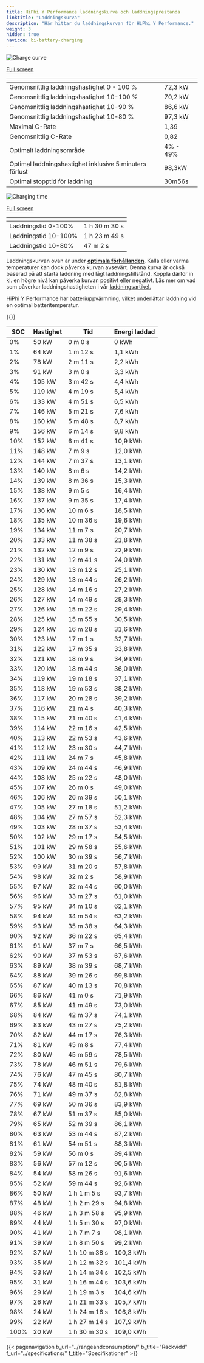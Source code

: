 ```yaml
---
title: HiPhi Y Performance laddningskurva och laddningsprestanda
linktitle: "Laddningskurva"
description: "Här hittar du laddningskurvan för HiPhi Y Performance."
weight: 3
hidden: true
navicon: bi-battery-charging
---
```

<!-- markdownlint-disable MD033 -->
<!-- markdownlint-disable MD010 -->
<img src="/images/models/hiphi/y/y_performance/chargingcurve.svg" alt="Charge curve" class="img-fluid">

[Full screen](/images/models/hiphi/y/y_performance/chargingcurve.svg)


<div class="table-responsive">
<table class="table table-striped border">
	<thead>
		<tr>
			<th>
			</th>
			<th>
			</th>
		</tr>
	</thead>
	<tbody>
		<tr>
			<td>
				Genomsnittlig laddningshastighet 0 - 100 %
			</td>
			<td>
				72,3 kW
			</td>
		</tr>
		<tr>
			<td>
				Genomsnittlig laddningshastighet 10-100 %
			</td>
			<td>
				70,2 kW
			</td>
		</tr>
		<tr>
			<td>
				Genomsnittlig laddningshastighet 10-90 %
			</td>
			<td>
				86,6 kW
			</td>
		</tr>
		<tr>
			<td>
				Genomsnittlig laddningshastighet 10-80 %
			</td>
			<td>
				97,3 kW
			</td>
		</tr>
		<tr>
			<td>
				Maximal C-Rate
			</td>
			<td>
				1,39
			</td>
		</tr>
		<tr>
			<td>
				Genomsnittlig C-Rate
			</td>
			<td>
				0,82
			</td>
		</tr>
		<tr>
			<td>
				Optimalt laddningsområde
			</td>
			<td>
				4% - 49%
			</td>
		</tr>
		<tr>
			<td>
				Optimal laddningshastighet inklusive 5 minuters förlust
			</td>
			<td>
				98,3kW
			</td>
		</tr>
		<tr>
			<td>
				Optimal stopptid för laddning
			</td>
			<td>
				30m56s
			</td>
		</tr>
	</tbody>
</table>
</div>
<img src="/images/models/hiphi/y/y_performance/chargingtime.svg" alt="Charging time" class="img-fluid">

[Full screen](/images/models/hiphi/y/y_performance/chargingtime.svg)
<div class="table-responsive">
<table class="table table-striped border">
	<thead>
		<tr>
			<th>
			</th>
			<th>
			</th>
		</tr>
	</thead>
	<tbody>
		<tr>
			<td>
				Laddningstid 0-100%
			</td>
			<td>
				1 h 30 m 30 s
			</td>
		</tr>
		<tr>
			<td>
				Laddningstid 10-100%
			</td>
			<td>
				1 h 23 m 49 s
			</td>
		</tr>
		<tr>
			<td>
				Laddningstid 10-80%
			</td>
			<td>
				 47 m 2 s
			</td>
		</tr>
	</tbody>
</table>
</div>


Laddningskurvan ovan är under **[optimala förhållanden](../../../../../technology/battery/charging/#temperatur)**. Kalla eller varma temperaturer kan dock påverka kurvan avsevärt. Denna kurva är också baserad på att starta laddning med lågt laddningstillstånd. Koppla därför in kl. en högre nivå kan påverka kurvan positivt eller negativt. Läs mer om vad som påverkar laddningshastigheten i vår [laddningsartikel.](../../../../../technology/battery/charging/)


HiPhi Y Performance har batteriuppvärmning, vilket underlättar laddning vid en optimal batteritemperatur.


{{<evkxdisplayaddarticle />}}
<div class="table-responsive">
<table class="table table-striped border">
	<thead>
		<tr>
			<th>
				SOC
			</th>
			<th>
				Hastighet
			</th>
			<th>
				Tid
			</th>
			<th>
				Energi laddad
			</th>
		</tr>
	</thead>
	<tbody>
		<tr>
			<td>
				0%
			</td>
			<td>
				50 kW
			</td>
			<td>
				 0 m 0 s
			</td>
			<td>
				0 kWh
			</td>
		</tr>
		<tr>
			<td>
				1%
			</td>
			<td>
				64 kW
			</td>
			<td>
				 1 m 12 s
			</td>
			<td>
				1,1 kWh
			</td>
		</tr>
		<tr>
			<td>
				2%
			</td>
			<td>
				78 kW
			</td>
			<td>
				 2 m 11 s
			</td>
			<td>
				2,2 kWh
			</td>
		</tr>
		<tr>
			<td>
				3%
			</td>
			<td>
				91 kW
			</td>
			<td>
				 3 m 0 s
			</td>
			<td>
				3,3 kWh
			</td>
		</tr>
		<tr>
			<td>
				4%
			</td>
			<td>
				105 kW
			</td>
			<td>
				 3 m 42 s
			</td>
			<td>
				4,4 kWh
			</td>
		</tr>
		<tr>
			<td>
				5%
			</td>
			<td>
				119 kW
			</td>
			<td>
				 4 m 19 s
			</td>
			<td>
				5,4 kWh
			</td>
		</tr>
		<tr>
			<td>
				6%
			</td>
			<td>
				133 kW
			</td>
			<td>
				 4 m 51 s
			</td>
			<td>
				6,5 kWh
			</td>
		</tr>
		<tr>
			<td>
				7%
			</td>
			<td>
				146 kW
			</td>
			<td>
				 5 m 21 s
			</td>
			<td>
				7,6 kWh
			</td>
		</tr>
		<tr>
			<td>
				8%
			</td>
			<td>
				160 kW
			</td>
			<td>
				 5 m 48 s
			</td>
			<td>
				8,7 kWh
			</td>
		</tr>
		<tr>
			<td>
				9%
			</td>
			<td>
				156 kW
			</td>
			<td>
				 6 m 14 s
			</td>
			<td>
				9,8 kWh
			</td>
		</tr>
		<tr>
			<td>
				10%
			</td>
			<td>
				152 kW
			</td>
			<td>
				 6 m 41 s
			</td>
			<td>
				10,9 kWh
			</td>
		</tr>
		<tr>
			<td>
				11%
			</td>
			<td>
				148 kW
			</td>
			<td>
				 7 m 9 s
			</td>
			<td>
				12,0 kWh
			</td>
		</tr>
		<tr>
			<td>
				12%
			</td>
			<td>
				144 kW
			</td>
			<td>
				 7 m 37 s
			</td>
			<td>
				13,1 kWh
			</td>
		</tr>
		<tr>
			<td>
				13%
			</td>
			<td>
				140 kW
			</td>
			<td>
				 8 m 6 s
			</td>
			<td>
				14,2 kWh
			</td>
		</tr>
		<tr>
			<td>
				14%
			</td>
			<td>
				139 kW
			</td>
			<td>
				 8 m 36 s
			</td>
			<td>
				15,3 kWh
			</td>
		</tr>
		<tr>
			<td>
				15%
			</td>
			<td>
				138 kW
			</td>
			<td>
				 9 m 5 s
			</td>
			<td>
				16,4 kWh
			</td>
		</tr>
		<tr>
			<td>
				16%
			</td>
			<td>
				137 kW
			</td>
			<td>
				 9 m 35 s
			</td>
			<td>
				17,4 kWh
			</td>
		</tr>
		<tr>
			<td>
				17%
			</td>
			<td>
				136 kW
			</td>
			<td>
				 10 m 6 s
			</td>
			<td>
				18,5 kWh
			</td>
		</tr>
		<tr>
			<td>
				18%
			</td>
			<td>
				135 kW
			</td>
			<td>
				 10 m 36 s
			</td>
			<td>
				19,6 kWh
			</td>
		</tr>
		<tr>
			<td>
				19%
			</td>
			<td>
				134 kW
			</td>
			<td>
				 11 m 7 s
			</td>
			<td>
				20,7 kWh
			</td>
		</tr>
		<tr>
			<td>
				20%
			</td>
			<td>
				133 kW
			</td>
			<td>
				 11 m 38 s
			</td>
			<td>
				21,8 kWh
			</td>
		</tr>
		<tr>
			<td>
				21%
			</td>
			<td>
				132 kW
			</td>
			<td>
				 12 m 9 s
			</td>
			<td>
				22,9 kWh
			</td>
		</tr>
		<tr>
			<td>
				22%
			</td>
			<td>
				131 kW
			</td>
			<td>
				 12 m 41 s
			</td>
			<td>
				24,0 kWh
			</td>
		</tr>
		<tr>
			<td>
				23%
			</td>
			<td>
				130 kW
			</td>
			<td>
				 13 m 12 s
			</td>
			<td>
				25,1 kWh
			</td>
		</tr>
		<tr>
			<td>
				24%
			</td>
			<td>
				129 kW
			</td>
			<td>
				 13 m 44 s
			</td>
			<td>
				26,2 kWh
			</td>
		</tr>
		<tr>
			<td>
				25%
			</td>
			<td>
				128 kW
			</td>
			<td>
				 14 m 16 s
			</td>
			<td>
				27,2 kWh
			</td>
		</tr>
		<tr>
			<td>
				26%
			</td>
			<td>
				127 kW
			</td>
			<td>
				 14 m 49 s
			</td>
			<td>
				28,3 kWh
			</td>
		</tr>
		<tr>
			<td>
				27%
			</td>
			<td>
				126 kW
			</td>
			<td>
				 15 m 22 s
			</td>
			<td>
				29,4 kWh
			</td>
		</tr>
		<tr>
			<td>
				28%
			</td>
			<td>
				125 kW
			</td>
			<td>
				 15 m 55 s
			</td>
			<td>
				30,5 kWh
			</td>
		</tr>
		<tr>
			<td>
				29%
			</td>
			<td>
				124 kW
			</td>
			<td>
				 16 m 28 s
			</td>
			<td>
				31,6 kWh
			</td>
		</tr>
		<tr>
			<td>
				30%
			</td>
			<td>
				123 kW
			</td>
			<td>
				 17 m 1 s
			</td>
			<td>
				32,7 kWh
			</td>
		</tr>
		<tr>
			<td>
				31%
			</td>
			<td>
				122 kW
			</td>
			<td>
				 17 m 35 s
			</td>
			<td>
				33,8 kWh
			</td>
		</tr>
		<tr>
			<td>
				32%
			</td>
			<td>
				121 kW
			</td>
			<td>
				 18 m 9 s
			</td>
			<td>
				34,9 kWh
			</td>
		</tr>
		<tr>
			<td>
				33%
			</td>
			<td>
				120 kW
			</td>
			<td>
				 18 m 44 s
			</td>
			<td>
				36,0 kWh
			</td>
		</tr>
		<tr>
			<td>
				34%
			</td>
			<td>
				119 kW
			</td>
			<td>
				 19 m 18 s
			</td>
			<td>
				37,1 kWh
			</td>
		</tr>
		<tr>
			<td>
				35%
			</td>
			<td>
				118 kW
			</td>
			<td>
				 19 m 53 s
			</td>
			<td>
				38,2 kWh
			</td>
		</tr>
		<tr>
			<td>
				36%
			</td>
			<td>
				117 kW
			</td>
			<td>
				 20 m 28 s
			</td>
			<td>
				39,2 kWh
			</td>
		</tr>
		<tr>
			<td>
				37%
			</td>
			<td>
				116 kW
			</td>
			<td>
				 21 m 4 s
			</td>
			<td>
				40,3 kWh
			</td>
		</tr>
		<tr>
			<td>
				38%
			</td>
			<td>
				115 kW
			</td>
			<td>
				 21 m 40 s
			</td>
			<td>
				41,4 kWh
			</td>
		</tr>
		<tr>
			<td>
				39%
			</td>
			<td>
				114 kW
			</td>
			<td>
				 22 m 16 s
			</td>
			<td>
				42,5 kWh
			</td>
		</tr>
		<tr>
			<td>
				40%
			</td>
			<td>
				113 kW
			</td>
			<td>
				 22 m 53 s
			</td>
			<td>
				43,6 kWh
			</td>
		</tr>
		<tr>
			<td>
				41%
			</td>
			<td>
				112 kW
			</td>
			<td>
				 23 m 30 s
			</td>
			<td>
				44,7 kWh
			</td>
		</tr>
		<tr>
			<td>
				42%
			</td>
			<td>
				111 kW
			</td>
			<td>
				 24 m 7 s
			</td>
			<td>
				45,8 kWh
			</td>
		</tr>
		<tr>
			<td>
				43%
			</td>
			<td>
				109 kW
			</td>
			<td>
				 24 m 44 s
			</td>
			<td>
				46,9 kWh
			</td>
		</tr>
		<tr>
			<td>
				44%
			</td>
			<td>
				108 kW
			</td>
			<td>
				 25 m 22 s
			</td>
			<td>
				48,0 kWh
			</td>
		</tr>
		<tr>
			<td>
				45%
			</td>
			<td>
				107 kW
			</td>
			<td>
				 26 m 0 s
			</td>
			<td>
				49,0 kWh
			</td>
		</tr>
		<tr>
			<td>
				46%
			</td>
			<td>
				106 kW
			</td>
			<td>
				 26 m 39 s
			</td>
			<td>
				50,1 kWh
			</td>
		</tr>
		<tr>
			<td>
				47%
			</td>
			<td>
				105 kW
			</td>
			<td>
				 27 m 18 s
			</td>
			<td>
				51,2 kWh
			</td>
		</tr>
		<tr>
			<td>
				48%
			</td>
			<td>
				104 kW
			</td>
			<td>
				 27 m 57 s
			</td>
			<td>
				52,3 kWh
			</td>
		</tr>
		<tr>
			<td>
				49%
			</td>
			<td>
				103 kW
			</td>
			<td>
				 28 m 37 s
			</td>
			<td>
				53,4 kWh
			</td>
		</tr>
		<tr>
			<td>
				50%
			</td>
			<td>
				102 kW
			</td>
			<td>
				 29 m 17 s
			</td>
			<td>
				54,5 kWh
			</td>
		</tr>
		<tr>
			<td>
				51%
			</td>
			<td>
				101 kW
			</td>
			<td>
				 29 m 58 s
			</td>
			<td>
				55,6 kWh
			</td>
		</tr>
		<tr>
			<td>
				52%
			</td>
			<td>
				100 kW
			</td>
			<td>
				 30 m 39 s
			</td>
			<td>
				56,7 kWh
			</td>
		</tr>
		<tr>
			<td>
				53%
			</td>
			<td>
				99 kW
			</td>
			<td>
				 31 m 20 s
			</td>
			<td>
				57,8 kWh
			</td>
		</tr>
		<tr>
			<td>
				54%
			</td>
			<td>
				98 kW
			</td>
			<td>
				 32 m 2 s
			</td>
			<td>
				58,9 kWh
			</td>
		</tr>
		<tr>
			<td>
				55%
			</td>
			<td>
				97 kW
			</td>
			<td>
				 32 m 44 s
			</td>
			<td>
				60,0 kWh
			</td>
		</tr>
		<tr>
			<td>
				56%
			</td>
			<td>
				96 kW
			</td>
			<td>
				 33 m 27 s
			</td>
			<td>
				61,0 kWh
			</td>
		</tr>
		<tr>
			<td>
				57%
			</td>
			<td>
				95 kW
			</td>
			<td>
				 34 m 10 s
			</td>
			<td>
				62,1 kWh
			</td>
		</tr>
		<tr>
			<td>
				58%
			</td>
			<td>
				94 kW
			</td>
			<td>
				 34 m 54 s
			</td>
			<td>
				63,2 kWh
			</td>
		</tr>
		<tr>
			<td>
				59%
			</td>
			<td>
				93 kW
			</td>
			<td>
				 35 m 38 s
			</td>
			<td>
				64,3 kWh
			</td>
		</tr>
		<tr>
			<td>
				60%
			</td>
			<td>
				92 kW
			</td>
			<td>
				 36 m 22 s
			</td>
			<td>
				65,4 kWh
			</td>
		</tr>
		<tr>
			<td>
				61%
			</td>
			<td>
				91 kW
			</td>
			<td>
				 37 m 7 s
			</td>
			<td>
				66,5 kWh
			</td>
		</tr>
		<tr>
			<td>
				62%
			</td>
			<td>
				90 kW
			</td>
			<td>
				 37 m 53 s
			</td>
			<td>
				67,6 kWh
			</td>
		</tr>
		<tr>
			<td>
				63%
			</td>
			<td>
				89 kW
			</td>
			<td>
				 38 m 39 s
			</td>
			<td>
				68,7 kWh
			</td>
		</tr>
		<tr>
			<td>
				64%
			</td>
			<td>
				88 kW
			</td>
			<td>
				 39 m 26 s
			</td>
			<td>
				69,8 kWh
			</td>
		</tr>
		<tr>
			<td>
				65%
			</td>
			<td>
				87 kW
			</td>
			<td>
				 40 m 13 s
			</td>
			<td>
				70,8 kWh
			</td>
		</tr>
		<tr>
			<td>
				66%
			</td>
			<td>
				86 kW
			</td>
			<td>
				 41 m 0 s
			</td>
			<td>
				71,9 kWh
			</td>
		</tr>
		<tr>
			<td>
				67%
			</td>
			<td>
				85 kW
			</td>
			<td>
				 41 m 49 s
			</td>
			<td>
				73,0 kWh
			</td>
		</tr>
		<tr>
			<td>
				68%
			</td>
			<td>
				84 kW
			</td>
			<td>
				 42 m 37 s
			</td>
			<td>
				74,1 kWh
			</td>
		</tr>
		<tr>
			<td>
				69%
			</td>
			<td>
				83 kW
			</td>
			<td>
				 43 m 27 s
			</td>
			<td>
				75,2 kWh
			</td>
		</tr>
		<tr>
			<td>
				70%
			</td>
			<td>
				82 kW
			</td>
			<td>
				 44 m 17 s
			</td>
			<td>
				76,3 kWh
			</td>
		</tr>
		<tr>
			<td>
				71%
			</td>
			<td>
				81 kW
			</td>
			<td>
				 45 m 8 s
			</td>
			<td>
				77,4 kWh
			</td>
		</tr>
		<tr>
			<td>
				72%
			</td>
			<td>
				80 kW
			</td>
			<td>
				 45 m 59 s
			</td>
			<td>
				78,5 kWh
			</td>
		</tr>
		<tr>
			<td>
				73%
			</td>
			<td>
				78 kW
			</td>
			<td>
				 46 m 51 s
			</td>
			<td>
				79,6 kWh
			</td>
		</tr>
		<tr>
			<td>
				74%
			</td>
			<td>
				76 kW
			</td>
			<td>
				 47 m 45 s
			</td>
			<td>
				80,7 kWh
			</td>
		</tr>
		<tr>
			<td>
				75%
			</td>
			<td>
				74 kW
			</td>
			<td>
				 48 m 40 s
			</td>
			<td>
				81,8 kWh
			</td>
		</tr>
		<tr>
			<td>
				76%
			</td>
			<td>
				71 kW
			</td>
			<td>
				 49 m 37 s
			</td>
			<td>
				82,8 kWh
			</td>
		</tr>
		<tr>
			<td>
				77%
			</td>
			<td>
				69 kW
			</td>
			<td>
				 50 m 36 s
			</td>
			<td>
				83,9 kWh
			</td>
		</tr>
		<tr>
			<td>
				78%
			</td>
			<td>
				67 kW
			</td>
			<td>
				 51 m 37 s
			</td>
			<td>
				85,0 kWh
			</td>
		</tr>
		<tr>
			<td>
				79%
			</td>
			<td>
				65 kW
			</td>
			<td>
				 52 m 39 s
			</td>
			<td>
				86,1 kWh
			</td>
		</tr>
		<tr>
			<td>
				80%
			</td>
			<td>
				63 kW
			</td>
			<td>
				 53 m 44 s
			</td>
			<td>
				87,2 kWh
			</td>
		</tr>
		<tr>
			<td>
				81%
			</td>
			<td>
				61 kW
			</td>
			<td>
				 54 m 51 s
			</td>
			<td>
				88,3 kWh
			</td>
		</tr>
		<tr>
			<td>
				82%
			</td>
			<td>
				59 kW
			</td>
			<td>
				 56 m 0 s
			</td>
			<td>
				89,4 kWh
			</td>
		</tr>
		<tr>
			<td>
				83%
			</td>
			<td>
				56 kW
			</td>
			<td>
				 57 m 12 s
			</td>
			<td>
				90,5 kWh
			</td>
		</tr>
		<tr>
			<td>
				84%
			</td>
			<td>
				54 kW
			</td>
			<td>
				 58 m 26 s
			</td>
			<td>
				91,6 kWh
			</td>
		</tr>
		<tr>
			<td>
				85%
			</td>
			<td>
				52 kW
			</td>
			<td>
				 59 m 44 s
			</td>
			<td>
				92,6 kWh
			</td>
		</tr>
		<tr>
			<td>
				86%
			</td>
			<td>
				50 kW
			</td>
			<td>
				1 h 1 m 5 s
			</td>
			<td>
				93,7 kWh
			</td>
		</tr>
		<tr>
			<td>
				87%
			</td>
			<td>
				48 kW
			</td>
			<td>
				1 h 2 m 29 s
			</td>
			<td>
				94,8 kWh
			</td>
		</tr>
		<tr>
			<td>
				88%
			</td>
			<td>
				46 kW
			</td>
			<td>
				1 h 3 m 58 s
			</td>
			<td>
				95,9 kWh
			</td>
		</tr>
		<tr>
			<td>
				89%
			</td>
			<td>
				44 kW
			</td>
			<td>
				1 h 5 m 30 s
			</td>
			<td>
				97,0 kWh
			</td>
		</tr>
		<tr>
			<td>
				90%
			</td>
			<td>
				41 kW
			</td>
			<td>
				1 h 7 m 7 s
			</td>
			<td>
				98,1 kWh
			</td>
		</tr>
		<tr>
			<td>
				91%
			</td>
			<td>
				39 kW
			</td>
			<td>
				1 h 8 m 50 s
			</td>
			<td>
				99,2 kWh
			</td>
		</tr>
		<tr>
			<td>
				92%
			</td>
			<td>
				37 kW
			</td>
			<td>
				1 h 10 m 38 s
			</td>
			<td>
				100,3 kWh
			</td>
		</tr>
		<tr>
			<td>
				93%
			</td>
			<td>
				35 kW
			</td>
			<td>
				1 h 12 m 32 s
			</td>
			<td>
				101,4 kWh
			</td>
		</tr>
		<tr>
			<td>
				94%
			</td>
			<td>
				33 kW
			</td>
			<td>
				1 h 14 m 34 s
			</td>
			<td>
				102,5 kWh
			</td>
		</tr>
		<tr>
			<td>
				95%
			</td>
			<td>
				31 kW
			</td>
			<td>
				1 h 16 m 44 s
			</td>
			<td>
				103,6 kWh
			</td>
		</tr>
		<tr>
			<td>
				96%
			</td>
			<td>
				29 kW
			</td>
			<td>
				1 h 19 m 3 s
			</td>
			<td>
				104,6 kWh
			</td>
		</tr>
		<tr>
			<td>
				97%
			</td>
			<td>
				26 kW
			</td>
			<td>
				1 h 21 m 33 s
			</td>
			<td>
				105,7 kWh
			</td>
		</tr>
		<tr>
			<td>
				98%
			</td>
			<td>
				24 kW
			</td>
			<td>
				1 h 24 m 16 s
			</td>
			<td>
				106,8 kWh
			</td>
		</tr>
		<tr>
			<td>
				99%
			</td>
			<td>
				22 kW
			</td>
			<td>
				1 h 27 m 14 s
			</td>
			<td>
				107,9 kWh
			</td>
		</tr>
		<tr>
			<td>
				100%
			</td>
			<td>
				20 kW
			</td>
			<td>
				1 h 30 m 30 s
			</td>
			<td>
				109,0 kWh
			</td>
		</tr>
	</tbody>
</table>
</div>


{{< pagenavigation b_url="../rangeandconsumption/" b_title="Räckvidd" f_url="../specifications/" f_title="Specifikationer" >}}
